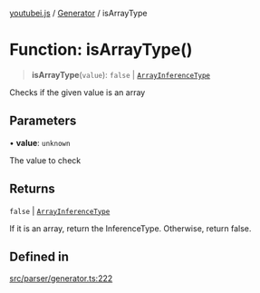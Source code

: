 [youtubei.js](../../../README.md) / [Generator](../README.md) / isArrayType

# Function: isArrayType()

> **isArrayType**(`value`): `false` \| [`ArrayInferenceType`](../type-aliases/ArrayInferenceType.md)

Checks if the given value is an array

## Parameters

• **value**: `unknown`

The value to check

## Returns

`false` \| [`ArrayInferenceType`](../type-aliases/ArrayInferenceType.md)

If it is an array, return the InferenceType. Otherwise, return false.

## Defined in

[src/parser/generator.ts:222](https://github.com/LuanRT/YouTube.js/blob/4ae0cc5c523a2080e68d6c0c1437c78fe318ea30/src/parser/generator.ts#L222)
